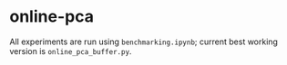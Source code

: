 # online-pca

All experiments are run using `benchmarking.ipynb`; current best working version is `online_pca_buffer.py`.